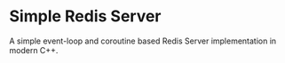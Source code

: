 # Simple Redis Server

A simple event-loop and coroutine based Redis Server implementation in modern C++.
